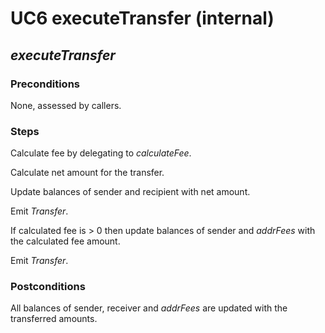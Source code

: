 # UC6 executeTransfer (internal)
## <i>executeTransfer</i>

### Preconditions
None, assessed by callers.

### Steps
Calculate fee by delegating to <i>calculateFee</i>.

Calculate net amount for the transfer.

Update balances of sender and recipient with net amount.

Emit <i>Transfer</i>.

If calculated fee is > 0 then update balances of sender and <i>addrFees</i> with the calculated fee amount.

Emit <i>Transfer</i>.

### Postconditions
All balances of sender, receiver and <i>addrFees</i> are updated with the transferred amounts.

